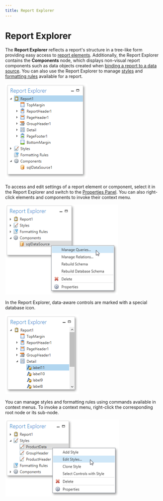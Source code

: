 ```yaml
---
title: Report Explorer
---
```

# Report Explorer
The **Report Explorer** reflects a report's structure in a tree-like form providing easy access to [report elements](../../../../../interface-elements-for-desktop/articles/report-designer/report-designer-for-wpf/report-elements.md). Additionally, the Report Explorer contains the **Components** node, which displays non-visual report components such as data objects created when [binding a report to a data source](../../../../../interface-elements-for-desktop/articles/report-designer/report-designer-for-wpf/creating-reports/providing-data/binding-a-report-to-data.md). You can also use the Report Explorer to manage [styles](../../../../../interface-elements-for-desktop/articles/report-designer/report-designer-for-wpf/creating-reports/appearance-customization/understanding-style-concepts.md) and [formatting rules](../../../../../interface-elements-for-desktop/articles/report-designer/report-designer-for-wpf/creating-reports/appearance-customization/conditionally-change-a-controls-appearance.md) available for a report.

![WPFDesigner_ReportExplorer](../../../../images/Img120421.png)

To access and edit settings of a report element or component, select it in the Report Explorer and switch to the [Properties Panel](../../../../../interface-elements-for-desktop/articles/report-designer/report-designer-for-wpf/interface-elements/properties-panel.md). You can also right-click elements and components to invoke their context menu.

![WPFDesigner_ReportExplorer_ComponentContextMenu](../../../../images/Img122991.png)

In the Report Explorer, data-aware controls are marked with a special database icon.

![WPFDesigner_ReportExplorer_DataAwareControls](../../../../images/Img122992.png)

You can manage styles and formatting rules using commands available in context menus. To invoke a context menu, right-click the corresponding root node or its sub-node.

![WPFDesigner_ReportExplorer_StyleContextMenu](../../../../images/Img122993.png)